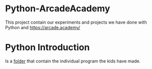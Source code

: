 # Python-ArcadeAcademy
This project contain our experiments and projects we have done with Python and https://arcade.academy/

# Python Introduction
Is a [folder](02_Python_Introduction/README.md) that contain the individual program the kids have made.

